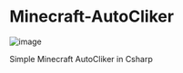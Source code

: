 # Minecraft-AutoCliker
![image](https://user-images.githubusercontent.com/83485103/166399934-8156c21a-d027-4c3d-923d-ba14bf86babc.png)


Simple Minecraft AutoCliker in Csharp

